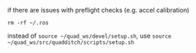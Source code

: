 if there are issues with preflight checks (e.g. accel calibration)
``` 
rm -rf ~/.ros
```


instead of ```source ~/quad_ws/devel/setup.sh```, use ```source ~/quad_ws/src/quadditch/scripts/setup.sh``` 
